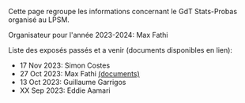 Cette page regroupe les informations concernant le GdT Stats-Probas organisé au LPSM. 

Organisateur pour l'année 2023-2024: Max Fathi

Liste des exposés passés et a venir (documents disponibles en lien):

- 17 Nov 2023: Simon Costes
- 27 Oct 2023: Max Fathi [(documents)](talks/20231027)
- 13 Oct 2023: Guillaume Garrigos
- XX Sep 2023: Eddie Aamari
